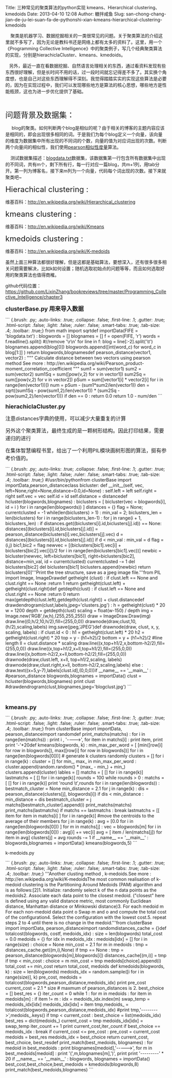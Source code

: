 Title: 三种常见的聚类算法的python实现 kmeans、Hierarchical clustering、kmedoids
Date: 2013-04-10 12:08
Author: 糖拌咸鱼
Slug: san-chong-chang-jian-de-ju-lei-suan-fa-de-pythonshi-xian-kmeans-hierarchical-clustering-kmedoids

   
聚类是机器学习、数据挖掘相关的一类很常见的问题。关于聚类算法的介绍这里就不多写了，因为无论是教科书还是网络上都有太多的资料了。这里，用一个《Programming
Collective
Intelligence》中的聚类例子，写几个经典聚类算法的实现，分别是hierachiclaCluster、kmeans、kmedoids。

</p>

  
另外，最近一直在看数据挖掘、自然语言处理相关的东西，通过看资料发现有些东西很好理解，但是长时间不用的话，过一段时间就忘记得差不多了。其实换个角度想，也是自己对这些东西理解得不深刻。我觉得踏踏实实的实现这些算法是必要的，因为在实现过程中，我们可以发现哪些地方是算法的核心思想，哪些地方是性能瓶颈，这也为进一步优化提供了基础。

</p>

 

</p>

<span style="font-size: x-large;">问题背景及数据集：</span>

</p>

    
blog的聚类。如何判断两个blog是相似的呢？由于相关的博客的主题内容应该是相同的，即会出现很多相同的词。于是我们为每个blog定义一个向量，该向量的维度为数据集中所有出现的不同词的个数，向量的值为对应词出现的次数。判断两个向量间的相似性，我们使用[pearson相似性度量][]算法。

</p>

   
测试数据集描述：[blogdata.txt][]数据集，该数据集第一行包含所有数据集中出现的不同词，共有m个，剩下所有行，每一行对应一篇blog，共m+1列，用tab分开。第一列为博客名，接下来m列为一个向量，代码每个词出现的次数。接下来就聚类吧\~

</p>

<span style="font-size: x-large;">Hierachical clustering :</span>

</p>

维基百科：<http://en.wikipedia.org/wiki/Hierarchical_clustering>

</p>

<span style="font-size: x-large;">kmeans clustering :</span>

</p>

维基百科：<http://en.wikipedia.org/wiki/Kmeans>

</p>

<span style="font-size: x-large;">kmedoids clustering :</span>

</p>

维基百科：<http://en.wikipedia.org/wiki/K-medoids>

</p>

虽然上面三种算法都很好理解，但是这都是基础算法，要想深入，还有很多很多相关问题需要解决，比如k如何设置；随机选取初始点的问题等等，而且如何选取好用的聚类算法也值得商榷。

</p>

github代码位置：<https://github.com/LixinZhang/bookreviews/tree/master/Programming_Collective_Intelligence/chapter3>

</p>

**<span style="font-size: large;">clusterBase.py 用来导入数据</span>**

</p>
<p>
``` {.brush: .py; .auto-links: .true; .collapse: .false; .first-line: .1; .gutter: .true; .html-script: .false; .light: .false; .ruler: .false; .smart-tabs: .true; .tab-size: .4; .toolbar: .true;}
from math import sqrtdef importData(FIFE = 'blogdata.txt') :    blogwords = []    blognames = []    f = open(FIFE, 'r')     words = f.readline().split()    #//remove '\r\n'    for line in f:            blog = line[:-2].split('\t')        blognames.append(blog[0])                blogwords.append([int(word_c) for word_c in blog[1:]]       )     return blogwords,blognamesdef pearson_distance(vector1, vector2) :    """    Calculate distance between two vectors using pearson method    See more : http://en.wikipedia.org/wiki/Pearson_product-moment_correlation_coefficient    """    sum1 = sum(vector1)    sum2 = sum(vector2)    sum1Sq = sum([pow(v,2) for v in vector1])    sum2Sq = sum([pow(v,2) for v in vector2])    pSum = sum([vector1[i] * vector2[i] for i in range(len(vector1))])    num = pSum - (sum1*sum2/len(vector1))    den = sqrt((sum1Sq - pow(sum1,2)/len(vector1)) * (sum2Sq - pow(sum2,2)/len(vector1)))    if den == 0 : return 0.0    return 1.0 - num/den
```

</p>

**<span style="font-size: large;">hierachiclaCluster.py</span>**

</p>

<span
style="font-size: medium;">注意distances字典的使用，可以减少大量重复的计算</span>

</p>

<span
style="font-size: medium;">另外这个聚类算法，最终生成的是一颗树形结构。因此打印结果，需要递归的进行</span>

</p>

<span
style="font-size: medium;">在集体智慧编程书里，给出了一个利用PIL模块画树形图的算法，挺有参考价值的。</span>

</p>
<p>
``` {.brush: .py; .auto-links: .true; .collapse: .false; .first-line: .1; .gutter: .true; .html-script: .false; .light: .false; .ruler: .false; .smart-tabs: .true; .tab-size: .4; .toolbar: .true;}
#/usr/bin/pythonfrom clusterBase import importData,pearson_distanceclass bicluster:    def __init__(self, vec, left=None,right=None,distance=0.0,id=None) :        self.left = left        self.right = right        self.vec = vec        self.id = id        self.distance = distancedef hcluster(blogwords,blognames) :    biclusters = [ bicluster(vec = blogwords[i], id = i ) for i in range(len(blogwords)) ]    distances = {}    flag = None;    currentclusted = -1    while(len(biclusters) > 1) :        min_val = 2;        biclusters_len = len(biclusters)        for i in range(biclusters_len-1) :            for j in range(i + 1, biclusters_len) :                if distances.get((biclusters[i].id,biclusters[j].id)) == None:                    distances[(biclusters[i].id,biclusters[j].id)] = pearson_distance(biclusters[i].vec,biclusters[j].vec)                d = distances[(biclusters[i].id,biclusters[j].id)]                 if d < min_val :                    min_val = d                    flag = (i,j)        bic1,bic2 = flag        newvec = [(biclusters[bic1].vec[i] + biclusters[bic2].vec[i])/2 for i in range(len(biclusters[bic1].vec))]        newbic = bicluster(newvec, left=biclusters[bic1], right=biclusters[bic2], distance=min_val, id = currentclusted)        currentclusted -= 1        del biclusters[bic2]        del biclusters[bic1]        biclusters.append(newbic)    return biclusters[0]'''Print the tree structure, save as a jpeg image file.'''from PIL import Image, ImageDrawdef getheight (clust) :    if clust.left == None and clust.right == None :return 1    return getheight(clust.left) + getheight(clust.right)def getdepth(clust) :    if clust.left == None and clust.right == None :return 0    return max(getdepth(clust.left),getdepth(clust.right)) + clust.distancedef drawdendrogram(clust,labels,jpeg='clusters.jpg') :    h = getheight(clust) * 20    w = 1200    depth = getdepth(clust)    scaling = float(w-150) / depth        img = Image.new('RGB',(w,h),(255,255,255))    draw = ImageDraw.Draw(img)    draw.line((0,h/2,10,h/2),fill=(255,0,0))    drawnode(draw,clust,10,(h/2),scaling,labels)    img.save(jpeg,'JPEG')def drawnode(draw, clust, x, y, scaling, labels) :    if clust.id < 0 :        h1 = getheight(clust.left) * 20        h2 = getheight(clust.right) * 20        top = y - (h1+h2)/2        bottom = y + (h1+h2)/2        #line length        ll = clust.distance * scaling        draw.line((x,top+h1/2,x,bottom-h2/2),fill=(255,0,0))        draw.line((x,top+h1/2,x+ll,top+h1/2),fill=(255,0,0))        draw.line((x,bottom-h2/2,x+ll,bottom-h2/2),fill=(255,0,0))        drawnode(draw,clust.left, x+ll, top+h1/2,scaling, labels)        drawnode(draw,clust.right,x+ll, bottom-h2/2,scaling,labels)    else :        draw.text((x+5,y-7),labels[clust.id],(0,0,0))if __name__ == '__main__' :    #pearson_distance    blogwords,blognames = importData()    clust = hcluster(blogwords,blognames)    print clust    #drawdendrogram(clust,blognames,jpeg='blogclust.jpg')
```

</p>

 

</p>

**<span style="font-size: large;">kmeans.py</span>**

</p>
<p>
``` {.brush: .py; .auto-links: .true; .collapse: .false; .first-line: .1; .gutter: .true; .html-script: .false; .light: .false; .ruler: .false; .smart-tabs: .true; .tab-size: .4; .toolbar: .true;}
from clusterBase import importData, pearson_distanceimport randomdef print_matchs(matchs) :    for i in range(len(matchs)) :        print i , '---->',        for item in matchs[i] :            print item,        print     print '-'*20def kmeans(blogwords, k) :    min_max_per_word = [ [min([row[i] for row in blogwords]), max([row[i] for row in blogwords])]  for i in range(len(blogwords[0]))]    # generate k clusters randomly    clusters = []    for i in range(k) :        cluster = []        for min_, max_ in min_max_per_word :            cluster.append(random.random() * (max_ - min_) + min_)        clusters.append(cluster)    lables = []    matchs = [ [] for i in range(k)]    lastmatchs = [ [] for i in range(k)]    rounds = 100    while rounds > 0 :        matchs = [ [] for i in range(k)]        print 'round \t',rounds        for i in range(len(blogwords)) :            bestmatch_cluster = None            min_distance = 2.1            for j in range(k) :                dis = pearson_distance(clusters[j], blogwords[i])                if dis < min_distance :                    min_distance = dis                    bestmatch_cluster = j            matchs[bestmatch_cluster].append(i)        print_matchs(matchs)        print_matchs(lastmatchs)        if matchs == lastmatchs : break        lastmatchs = [[ item for item in matchs[i] ] for i in range(k)]        #move the centroids to the average of their members        for j in range(k) :            avg = [0.0 for i in range(len(blogwords[0])) ]            for m in matchs[j] :                vec = blogwords[m]                for i in range(len(blogwords[0])) :                    avg[i] += vec[i]            avg = [ item / len(matchs[j]) for item in avg]            clusters[j] = avg        rounds -= 1        if __name__ == '__main__' :    blogwords,blognames = importData()    kmeans(blogwords,5)
```

</p>

k-medoids.py

</p>
<p>
``` {.brush: .py; .auto-links: .true; .collapse: .false; .first-line: .1; .gutter: .true; .html-script: .false; .light: .false; .ruler: .false; .smart-tabs: .true; .tab-size: .4; .toolbar: .true;}
'''Another clusting method , k-medoids.See more : http://en.wikipedia.org/wiki/K-medoidsThe most common realisation of k-medoid clustering is the Partitioning Around Medoids (PAM) algorithm and is as follows:[2]1. Initialize: randomly select k of the n data points as the medoids2. Associate each data point to the closest medoid. ("closest" here is defined using any valid distance metric, most commonly Euclidean distance, Manhattan distance or Minkowski distance)3. For each medoid m     For each non-medoid data point o         Swap m and o and compute the total cost of the configuration4. Select the configuration with the lowest cost.5. repeat steps 2 to 4 until there is no change in the medoid.'''from clusterBase import importData, pearson_distanceimport randomdistances_cache = {}def totalcost(blogwords, costf, medoids_idx) :    size = len(blogwords)    total_cost = 0.0    medoids = {}    for idx in medoids_idx :        medoids[idx] = []    for i in range(size) :        choice = None        min_cost = 2.1        for m in medoids :            tmp = distances_cache.get((m,i),None)            if tmp == None :                tmp = pearson_distance(blogwords[m],blogwords[i])                distances_cache[(m,i)] = tmp            if tmp < min_cost :                choice = m                min_cost = tmp        medoids[choice].append(i)        total_cost += min_cost    return total_cost, medoids    def kmedoids(blogwords, k) :    size = len(blogwords)    medoids_idx = random.sample([i for i in range(size)], k)    pre_cost, medoids = totalcost(blogwords,pearson_distance,medoids_idx)    print pre_cost    current_cost = 2.1 * size # maxmum of pearson_distances is 2.        best_choice = []    best_res = {}    iter_count = 0    while 1 :        for m in medoids :            for item in medoids[m] :                if item != m :                    idx = medoids_idx.index(m)                    swap_temp = medoids_idx[idx]                    medoids_idx[idx] = item                    tmp,medoids_ = totalcost(blogwords,pearson_distance,medoids_idx)                    #print tmp,'-------->',medoids_.keys()                    if tmp < current_cost :                        best_choice = list(medoids_idx)                        best_res = dict(medoids_)                        current_cost = tmp                    medoids_idx[idx] = swap_temp        iter_count += 1        print current_cost,iter_count        if best_choice == medoids_idx : break        if current_cost <= pre_cost :            pre_cost = current_cost            medoids = best_res            medoids_idx = best_choice                return current_cost, best_choice, best_resdef print_match(best_medoids, blognames) :    for medoid in best_medoids :        print blognames[medoid],'----->',        for m in best_medoids[medoid] :            print '(',m,blognames[m],')',        print        print '---------' * 20 if __name__ == '__main__' :    blogwords, blognames = importData()    best_cost,best_choice,best_medoids = kmedoids(blogwords,8)    print_match(best_medoids,blognames)
```

</p>

 

</p>

<span style="font-size: x-large;"> </span>

</p>

  [pearson相似性度量]: http://zh.wikipedia.org/wiki/%E7%9A%AE%E5%B0%94%E9%80%8A%E7%A7%AF%E7%9F%A9%E7%9B%B8%E5%85%B3%E7%B3%BB%E6%95%B0
  [blogdata.txt]: http://kiwitobes.com/clusters/blogdata.txt

